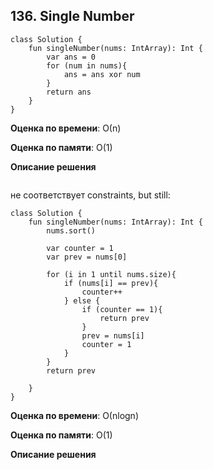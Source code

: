 ## 136. Single Number


```
class Solution {
    fun singleNumber(nums: IntArray): Int {
        var ans = 0
        for (num in nums){
            ans = ans xor num
        }
        return ans
    }
}

```

**Оценка по времени**: О(n)


**Оценка по памяти**: О(1)


**Описание решения**
```

```

не соответствует constraints, but still:
```
class Solution {
    fun singleNumber(nums: IntArray): Int {
        nums.sort()

        var counter = 1
        var prev = nums[0]

        for (i in 1 until nums.size){
            if (nums[i] == prev){
                counter++
            } else {
                if (counter == 1){
                    return prev
                }
                prev = nums[i]
                counter = 1
            }
        }
        return prev
        
    }
}

```

**Оценка по времени**: О(nlogn)


**Оценка по памяти**: О(1)


**Описание решения**
```

```


